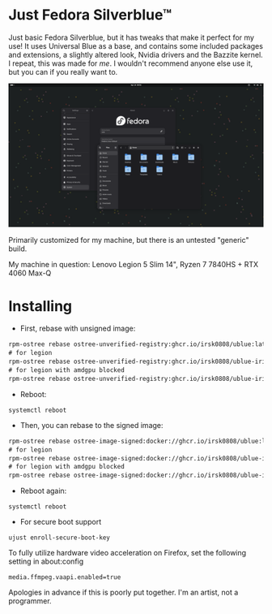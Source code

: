 # Just Fedora Silverblue™

Just basic Fedora Silverblue, but it has tweaks that make it perfect for my use! It uses Universal Blue as a base, and contains some included packages and extensions, a slightly altered look, Nvidia drivers and the Bazzite kernel. I repeat, this was made for *me*. I wouldn't recommend anyone else use it, but you can if you really want to.

![woah lol](screenshots/image4.png)

Primarily customized for my machine, but there is an untested "generic" build.

My machine in question: Lenovo Legion 5 Slim 14", Ryzen 7 7840HS + RTX 4060 Max-Q

# Installing
- First, rebase with unsigned image:
```diff
rpm-ostree rebase ostree-unverified-registry:ghcr.io/irsk0808/ublue:latest
# for legion
rpm-ostree rebase ostree-unverified-registry:ghcr.io/irsk0808/ublue-iris:latest
# for legion with amdgpu blocked
rpm-ostree rebase ostree-unverified-registry:ghcr.io/irsk0808/ublue-iris-noamd:latest
```

- Reboot:
```
systemctl reboot
```

- Then, you can rebase to the signed image:
```diff
rpm-ostree rebase ostree-image-signed:docker://ghcr.io/irsk0808/ublue:latest
# for legion
rpm-ostree rebase ostree-image-signed:docker://ghcr.io/irsk0808/ublue-iris:latest
# for legion with amdgpu blocked
rpm-ostree rebase ostree-image-signed:docker://ghcr.io/irsk0808/ublue-iris-noamd:latest
```
- Reboot again:
```
systemctl reboot
```

- For secure boot support
```
ujust enroll-secure-boot-key
```

To fully utilize hardware video acceleration on Firefox, set the following setting in about:config
```
media.ffmpeg.vaapi.enabled=true
```

Apologies in advance if this is poorly put together. I'm an artist, not a programmer.
